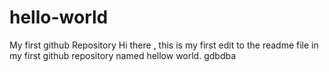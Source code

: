 # hello-world
My first github Repository
Hi there , this is my first edit to the readme file in my first github repository named hellow world. 
gdbdba
